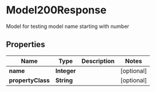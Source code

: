 

# Model200Response

Model for testing model name starting with number

## Properties

| Name | Type | Description | Notes |
|------------ | ------------- | ------------- | -------------|
|**name** | **Integer** |  |  [optional] |
|**propertyClass** | **String** |  |  [optional] |



